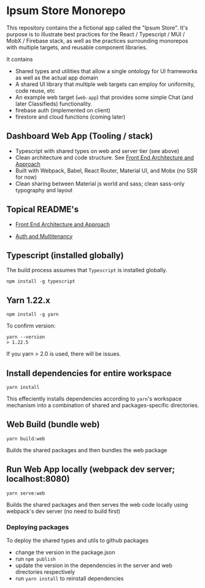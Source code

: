 # Ipsum Store Monorepo
This repository contains the a fictional app called the "Ipsum Store".  It's purpose is to illustrate best practices for the React / Typescript / MUI / MobX / Firebase stack, as well as the practices surrounding monorepos with multiple targets, and reusable component libraries.

It contains 

* Shared types and utilities that allow a single ontology for UI frameworks as well as the actual app domain
* A shared UI library that multiple web targets can employ for uniformity, code reuse, etc
* An example web target (`web-app`) that provides some simple Chat (and later Classifieds) functionality.   
* firebase auth (implemented on client)
* firestore and cloud functions (coming later)

## Dashboard Web App (Tooling / stack)

* Typescript with shared types on web and server tier (see above)
* Clean architecture and code structure. See [Front End Architecture and Approach](docs/WEB_ARCHITECTURE.md)
* Built with Webpack, Babel, React Router, Material UI, and Mobx (no SSR for now)
* Clean sharing between Material js world and sass; clean sass-only typography and layout


## Topical README's 

* [Front End Architecture and Approach](docs/web-architecture.md)

* [Auth and Multitenancy](docs/auth-and-multitenancy.md)


## Typescript (installed globally)

The build process assumes that `Typescript` is installed globally. 

```
npm install -g typescript

```
## Yarn 1.22.x

```
npm install -g yarn
```
To confirm version:
```
yarn --version
> 1.22.5
```

If you yarn > 2.0 is used, there will be issues.

## Install dependencies for entire workspace
```
yarn install
```
This effeciently installs dependencies according to `yarn`'s workspace mechanism into a combination of shared and packages-specific directories. 


## Web Build (bundle web)


```
yarn build:web
```
Builds the shared packages and then bundles the web package


## Run Web App locally (webpack dev server; localhost:8080)
```
yarn serve:web
```
Builds the shared packages and then serves the web code locally using webpack's dev server (no need to build first)


### Deploying packages
To deploy the shared types and utils to github packages 
- change the version in the package.json
- run `npm publish`
- update the version in the dependencies in the server and web directories respectively
- run `yarn install` to reinstall dependencies

